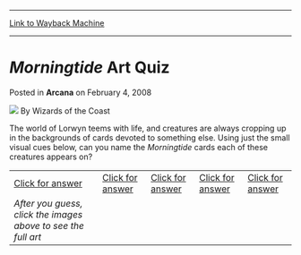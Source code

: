 
---
[Link to Wayback Machine](https://web.archive.org/web/20220702015648/https://magic.wizards.com/en/articles/archive/morningtide-art-quiz-2008-02-04)

[_metadata_:author]:- "Wizards of the Coast"
[_metadata_:description]:- "The world of Lorwyn teems with life, and creatures are always cropping up in the backgrounds of cards devoted to something else. Using just the small visual cues below, can you name the Morningtide cards each of these creatures appears on?   After you guess, click the images above to see the full art"
[_metadata_:generator]:- "Drupal 7 (http://drupal.org)"
[_metadata_:node]:- "603171"
[_metadata_:publish_date]:- "2008-02-04"
[_metadata_:source]:- "div-main-content"
[_metadata_:title]:- "Morningtide Art Quiz"
[_metadata_:wayback_capture_timestamp]:- "2022-07-02 01:56:48"
[_metadata_:wayback_raw_url]:- "https://web.archive.org/web/20220702015648id_/https://magic.wizards.com/en/articles/archive/morningtide-art-quiz-2008-02-04"
[_metadata_:wayback_url]:- "https://magic.wizards.com/en/articles/archive/morningtide-art-quiz-2008-02-04"
---


*Morningtide* Art Quiz
======================



 Posted in **Arcana**
 on February 4, 2008 






![](https://media.magic.wizards.com/styles/auth_small/public/images/person/wizards_author.jpg)
By Wizards of the Coast












The world of Lorwyn teems with life, and creatures are always cropping up in the backgrounds of cards devoted to something else. Using just the small visual cues below, can you name the *Morningtide* cards each of these creatures appears on?




|  |  |  |  |  |
| --- | --- | --- | --- | --- |
| [Click for answer](javascript:void(0);) | [Click for answer](javascript:void(0);) | [Click for answer](javascript:void(0);) | [Click for answer](javascript:void(0);) | [Click for answer](javascript:void(0);) |
| *After you guess, click the images above to see the full art* |







